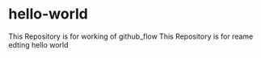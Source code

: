 # hello-world
This Repository is for working of github_flow
This Repository is for reame edting hello world
